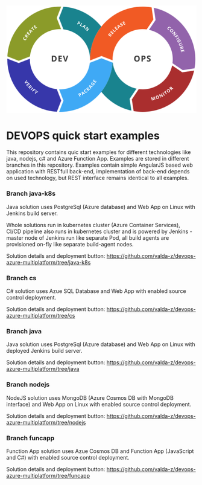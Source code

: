 ![devops.png](img/devops.png "")

# DEVOPS quick start examples

This repository contains quic start examples for different technologies like java, nodejs, c# and Azure Function App. Examples are stored in different branches in this repository.
Examples contain simple AngularJS based web application with RESTfull back-end, implementation of back-end depends on used technology, but REST interface remains identical to all examples.

### Branch java-k8s

Java solution uses PostgreSql (Azure database) and Web App on Linux with Jenkins build server.

Whole solutions run in kubernetes cluster (Azure Container Services), CI/CD pipeline also runs in kubernetes cluster and is powered by Jenkins - master node of Jenkins run like separate Pod, all build agents are provisioned on-fly like separate build-agent nodes.

Solution details and deployment button: https://github.com/valda-z/devops-azure-multiplatform/tree/java-k8s


### Branch cs

C# solution uses Azue SQL Database and Web App with enabled source control deployment.

Solution details and deployment button: https://github.com/valda-z/devops-azure-multiplatform/tree/cs


### Branch java

Java solution uses PostgreSql (Azure database) and Web App on Linux with deployed Jenkins build server.

Solution details and deployment button: https://github.com/valda-z/devops-azure-multiplatform/tree/java

### Branch nodejs

NodeJS solution uses MongoDB (Azure Cosmos DB with MongoDB interface) and Web App on Linux with enabled source control deployment.

Solution details and deployment button: https://github.com/valda-z/devops-azure-multiplatform/tree/nodejs

### Branch funcapp

Function App solution uses Azue Cosmos DB and Function App (JavaScript and C#) with enabled source control deployment.

Solution details and deployment button: https://github.com/valda-z/devops-azure-multiplatform/tree/funcapp



